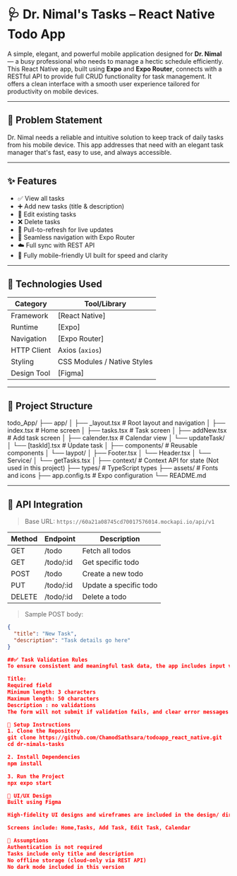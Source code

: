 # 🩺 Dr. Nimal's Tasks – React Native Todo App

A simple, elegant, and powerful mobile application designed for **Dr. Nimal** — a busy professional who needs to manage a hectic schedule efficiently. This React Native app, built using **Expo** and **Expo Router**, connects with a RESTful API to provide full CRUD functionality for task management. It offers a clean interface with a smooth user experience tailored for productivity on mobile devices.

---

## 🧠 Problem Statement

Dr. Nimal needs a reliable and intuitive solution to keep track of daily tasks from his mobile device. This app addresses that need with an elegant task manager that's fast, easy to use, and always accessible.

---

## ✨ Features

- ✅ View all tasks
- ➕ Add new tasks (title & description)
- 📝 Edit existing tasks
- ❌ Delete tasks
- 🔁 Pull-to-refresh for live updates
- 🧭 Seamless navigation with Expo Router
- ☁️ Full sync with REST API
- 📱 Fully mobile-friendly UI built for speed and clarity

---

## 🚀 Technologies Used

| Category    | Tool/Library                |
| ----------- | --------------------------- |
| Framework   | [React Native]              |
| Runtime     | [Expo]                      |
| Navigation  | [Expo Router]               |
| HTTP Client | Axios (`axios`)             |
| Styling     | CSS Modules / Native Styles |
| Design Tool | [Figma]                     |

---

## 📁 Project Structure

todo_App/
├── app/
│ ├── \_layout.tsx # Root layout and navigation
│ ├── index.tsx # Home screen
│ ├── tasks.tsx # Task screen
│ ├── addNew.tsx # Add task screen
│ ├── calender.tsx # Calendar view
│ └── updateTask/
│ └── [taskId].tsx # Update task
│
├── components/ # Reusable components
│ └── laypot/
│ ├── Footer.tsx
│ └── Header.tsx
│ └── Service/
│ └── getTasks.tsx
│
├── context/ # Context API for state (Not used in this project)
├── types/ # TypeScript types
├── assets/ # Fonts and icons
├── app.config.ts # Expo configuration
└── README.md

---

## 🔗 API Integration

> Base URL: `https://60a21a08745cd70017576014.mockapi.io/api/v1`

| Method | Endpoint  | Description            |
| ------ | --------- | ---------------------- |
| GET    | /todo     | Fetch all todos        |
| GET    | /todo/:id | Get specific todo      |
| POST   | /todo     | Create a new todo      |
| PUT    | /todo/:id | Update a specific todo |
| DELETE | /todo/:id | Delete a todo          |

> Sample POST body:

```json
{
  "title": "New Task",
  "description": "Task details go here"
}

##✅ Task Validation Rules
To ensure consistent and meaningful task data, the app includes input validation:

Title:
Required field
Minimum length: 3 characters
Maximum length: 50 characters
Description : no validations
The form will not submit if validation fails, and clear error messages are shown to the user.

🧪 Setup Instructions
1. Clone the Repository
git clone https://github.com/ChamodSathsara/todoapp_react_native.git
cd dr-nimals-tasks

2. Install Dependencies
npm install

3. Run the Project
npx expo start

🎨 UI/UX Design
Built using Figma

High-fidelity UI designs and wireframes are included in the design/ directory

Screens include: Home,Tasks, Add Task, Edit Task, Calendar

📌 Assumptions
Authentication is not required
Tasks include only title and description
No offline storage (cloud-only via REST API)
No dark mode included in this version
```
